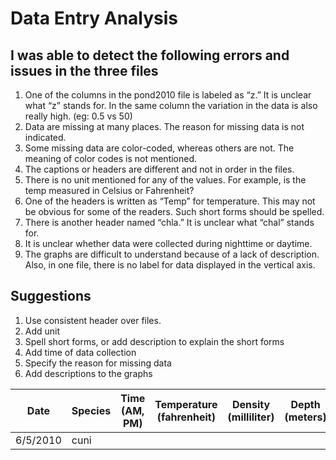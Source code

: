 # Data Entry Analysis

## I was able to detect the following errors and issues in the three files
1. One of the columns in the pond2010 file is labeled as “z.” It is unclear what “z” stands for. In the same column the variation in the data is also really high. (eg: 0.5 vs 50)
2. Data are missing at many places. The reason for missing data is not indicated. 
3. Some missing data are color-coded, whereas others are not. The meaning of color codes is not mentioned. 
4. The captions or headers are different and not in order in the files.
5. There is no unit mentioned for any of the values. For example, is the temp measured in Celsius or Fahrenheit?
6. One of the headers is written as “Temp” for temperature. This may not be obvious for some of the readers. Such short forms should be spelled. 
7. There is another header named “chla.” It is unclear what “chal” stands for.
8. It is unclear whether data were collected during nighttime or daytime. 
9. The graphs are difficult to understand because of a lack of description. Also, in one file, there is no label for data displayed in the vertical axis.

## Suggestions
1.    Use consistent header over files.
2.    Add unit
3.    Spell short forms, or add description to explain the short forms
4.    Add time of data collection 
5.    Specify the reason for missing data 
6.    Add descriptions to the graphs 

Date | Species | Time (AM, PM) | Temperature  (fahrenheit) | Density  (milliliter) | Depth (meters) | Colony Diameter  (units)
---| --- | ---- | --- | --- | --- | ---- | 
  6/5/2010 |  cuni |   |   |   |   |   |   |   |
    
